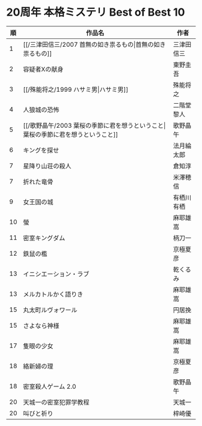 # 20周年 本格ミステリ Best of Best 10

| 順   | 作品名                                             | 作者    |
| --- | ----------------------------------------------- | ----- |
| 1   | [[/三津田信三/2007 首無の如き祟るもの\|首無の如き祟るもの]]            | 三津田信三 |
| 2   | 容疑者Xの献身                                         | 東野圭吾  |
| 3   | [[/殊能将之/1999 ハサミ男\|ハサミ男]]                       | 殊能将之  |
| 4   | 人狼城の恐怖                                          | 二階堂黎人 |
| 5   | [[/歌野晶午/2003 葉桜の季節に君を想うということ\|葉桜の季節に君を想うということ]] | 歌野晶午  |
| 6   | キングを探せ                                          | 法月綸太郎 |
| 7   | 星降り山荘の殺人                                        | 倉知淳   |
| 7   | 折れた竜骨                                           | 米澤穂信  |
| 9   | 女王国の城                                           | 有栖川有栖 |
| 10  | 螢                                               | 麻耶雄嵩  |
| 11  | 密室キングダム                                         | 柄刀一   |
| 12  | 鉄鼠の檻                                            | 京極夏彦  |
| 13  | イニシエーション・ラブ                                     | 乾くるみ  |
| 13  | メルカトルかく語りき                                      | 麻耶雄嵩  |
| 15  | 丸太町ルヴォワール                                       | 円居挽   |
| 15  | さよなら神様                                          | 麻耶雄嵩  |
| 17  | 隻眼の少女                                           | 麻耶雄嵩  |
| 18  | 絡新婦の理                                           | 京極夏彦  |
| 18  | 密室殺人ゲーム 2.0                                     | 歌野晶午  |
| 20  | 天城一の密室犯罪学教程                                     | 天城一   |
| 20  | 叫びと祈り                                           | 梓崎優   |
